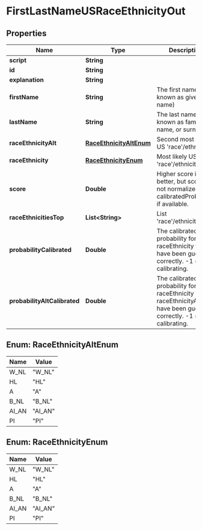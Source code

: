 
# FirstLastNameUSRaceEthnicityOut

## Properties
Name | Type | Description | Notes
------------ | ------------- | ------------- | -------------
**script** | **String** |  |  [optional]
**id** | **String** |  |  [optional]
**explanation** | **String** |  |  [optional]
**firstName** | **String** | The first name (also known as given name) |  [optional]
**lastName** | **String** | The last name (also known as family name, or surname) |  [optional]
**raceEthnicityAlt** | [**RaceEthnicityAltEnum**](#RaceEthnicityAltEnum) | Second most likely US &#39;race&#39;/ethnicity |  [optional]
**raceEthnicity** | [**RaceEthnicityEnum**](#RaceEthnicityEnum) | Most likely US &#39;race&#39;/ethnicity |  [optional]
**score** | **Double** | Higher score is better, but score is not normalized. Use calibratedProbability if available.  |  [optional]
**raceEthnicitiesTop** | **List&lt;String&gt;** | List &#39;race&#39;/ethnicities |  [optional]
**probabilityCalibrated** | **Double** | The calibrated probability for raceEthnicity to have been guessed correctly. -1 &#x3D; still calibrating.  |  [optional]
**probabilityAltCalibrated** | **Double** | The calibrated probability for raceEthnicity OR raceEthnicityAlt to have been guessed correctly. -1 &#x3D; still calibrating.  |  [optional]


<a name="RaceEthnicityAltEnum"></a>
## Enum: RaceEthnicityAltEnum
Name | Value
---- | -----
W_NL | &quot;W_NL&quot;
HL | &quot;HL&quot;
A | &quot;A&quot;
B_NL | &quot;B_NL&quot;
AI_AN | &quot;AI_AN&quot;
PI | &quot;PI&quot;


<a name="RaceEthnicityEnum"></a>
## Enum: RaceEthnicityEnum
Name | Value
---- | -----
W_NL | &quot;W_NL&quot;
HL | &quot;HL&quot;
A | &quot;A&quot;
B_NL | &quot;B_NL&quot;
AI_AN | &quot;AI_AN&quot;
PI | &quot;PI&quot;



